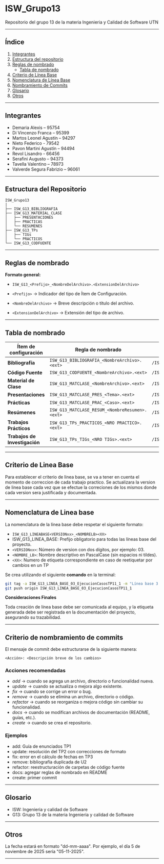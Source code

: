 # ISW_Grupo13
Repositorio del grupo 13 de la materia Ingenieria y Calidad de Software UTN

---

##  Índice
1. [Integrantes](#integrantes)  
2. [Estructura del repositorio](#estructura-del-repositorio)  
3. [Reglas de nombrado](#reglas-de-nombrado)  
   - [Tabla de nombrado](#tabla-de-nombrado)  
4. [Criterio de Línea Base](#criterio-de-linea-base)  
5. [Nomenclatura de Línea Base](#nomenclatura-de-linea-base)
6. [Nombramiento de Commits](#criterio-de-nombramiento-de-commits)  
7. [Glosario](#glosario)  
8. [Otros](#otros)  

---

##  Integrantes

- Demaria Alexis – 95754
- Di Vincenzo Franca – 95399   
- Martos Leonel Agustín – 94297  
- Nieto Federico - 79542  
- Pavon Martini Agustín – 94494  
- Revol Lisandro - 66456
- Serafini Augusto – 94373  
- Tavella Valentino – 78973
- Valverde Segura Fabrizio – 96061   

---

## Estructura del Repositorio

```
ISW_Grupo13
|
├── ISW_G13_BIBLIOGRAFIA
├── ISW_G13_MATERIAL_CLASE
│   ├── PRESENTACIONES
│   ├── PRACTICAS
│   └── RESUMENES
├── ISW_G13_TPs
│   ├── TIGs
│   └── PRACTICOS
└── ISW_G13_CODFUENTE
```

---

## Reglas de nombrado

**Formato general:**

- `ISW_G13_<Prefijo>_<NombreDelArchivo>.<ExtensionDelArchivo>`

- `<Prefijo>` → Indicador del tipo de Ítem de Configuración.

- `<NombreDelArchivo>` → Breve descripción o título del archivo.  

- `<ExtensionDelArchivo>` → Extensión del tipo de archivo.  

---

## Tabla de nombrado

| Ítem de configuración       | Regla de nombrado                   | Ubicación Física     |
|------------------------------|--------------------------------------|----------------------|
| **Bibliografía**             | `ISW_G13_BIBLIOGRAFIA_<NombreArchivo>.<ext>`| `/ISW_G13_BIBLIOGRAFIA`      |
| **Código Fuente**            | `ISW_G13_CODFUENTE_<NombreArchivo>.<ext>`| `/ISW_G13_CODFUENTE`         |
| **Material de Clase**            | `ISW_G13_MATCLASE_<NombreArchivo>.<ext>`| `/ISW_G13_MATERIAL_CLASE`     |
| **Presentaciones**   | `ISW_G13_MATCLASE_PRES_<Tema>.<ext>`| `/ISW_G13_MATERIAL_CLASE/PRESENTACIONES`    |
| **Prácticas** | `ISW_G13_MATCLASE_PRAC_<Caso>.<ext>`| `/ISW_G13_MATERIAL_CLASE/PRACTICAS`  |
| **Resúmenes**                | `ISW_G13_MATCLASE_RESUM_<NombreResumen>.<ext>`| `/ISW_G13_MATERIAL_CLASE/RESUMENES`         |
| **Trabajos Prácticos**   | `ISW_G13_TPs_PRACTICOS_<NRO PRACTICO>.<ext>`| `/ISW_G13_TPs/PRACTICOS`  |
| **Trabajos de Investigación**   | `ISW_G13_TPs_TIGs_<NRO TIGs>.<ext>`| `/ISW_G13_TPs/TIGs`  |

---

## Criterio de Linea Base

Para establecer el criterio de linea base, se va a tener en cuenta el momento de correccion de cada trabajo practico. Se actualizara la version de linea base cada vez que se efectue la correciones de los mismos donde cada version sera justificada y documentada.

----

## Nomenclatura de Linea base

La nomenclatura de la línea base debe respetar el siguiente formato:

- `ISW_G13_LINEABASE<VERSIONxx>_<NOMBRELB><XX>`
- ISW_G13_LINEA_BASE: Prefijo obligatorio para todas las líneas base del proyecto.
- `<VERSIONxx>`: Número de version con dos dígitos, por ejemplo: 03.
- `<NOMBRE_LB>`: Nombre descriptivo en PascalCase (sin espacios ni tildes).
- `<XX>`: Numero de etiqueta correspondiente en caso de reetiquetar por cambios en un TP

Se crea utilizando el siguiente **comando** en la terminal:

```bash
git tag -a ISW_G13_LINEA_BASE_03_EjecucionCasosTP11_1 -m "Línea base 3 - Ejecución de Casos de Prueba TP11"
git push origin ISW_G13_LINEA_BASE_03_EjecucionCasosTP11_1
```

**Consideraciones Finales**

Toda creación de línea base debe ser comunicada al equipo, y la etiqueta generada debe ser registrada en la documentación del proyecto, asegurando su trazabilidad.

----

## Criterio de nombramiento de commits

El mensaje de commit debe estructurarse de la siguiente manera:

`<Acción>: <Descripción breve de los cambios>`

### Acciones recomendadas
- *add* → cuando se agrega un archivo, directorio o funcionalidad nueva.  
- *update* → cuando se actualiza o mejora algo existente.  
- *fix* → cuando se corrige un error o bug.  
- *remove* → cuando se elimina un archivo, directorio o código.  
- *refactor* → cuando se reorganiza o mejora código sin cambiar su funcionalidad.  
- *docs* → cuando se modifican archivos de documentación (README, guías, etc.).
- *create*  →  cuando se crea el repositorio.

### Ejemplos
- add: Guía de enunciados TP1  
- update: resolución del TP2 con correcciones de formato  
- fix: error en el cálculo de fechas en TP3  
- remove: bibliografía duplicada de U2  
- refactor: reestructuración de carpetas de código fuente  
- docs: agregar reglas de nombrado en README
- create: primer commit

--- 
## Glosario

- ISW: Ingenieria y calidad de Software 
- G13: Grupo 13 de la materia Ingenieria y calidad de Software 

---

## Otros

La fecha estará en formato "dd-mm-aaaa". Por ejemplo, el día 5 de noviembre de 2025 sería "05-11-2025".

---------------------